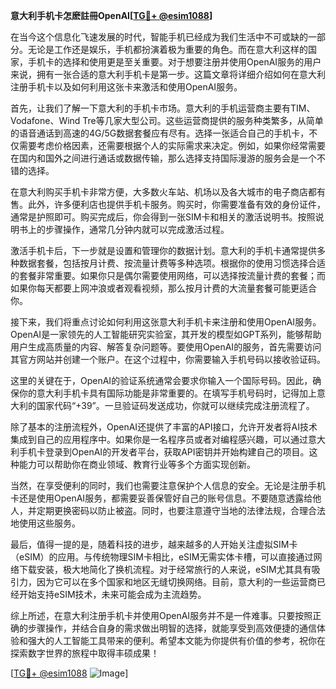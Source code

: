 **意大利手机卡怎麽註冊OpenAI[[TG💪+ @esim1088](https://t.me/s/esim1088)]**

在当今这个信息化飞速发展的时代，智能手机已经成为我们生活中不可或缺的一部分。无论是工作还是娱乐，手机都扮演着极为重要的角色。而在意大利这样的国家，手机卡的选择和使用更是至关重要。对于想要注册并使用OpenAI服务的用户来说，拥有一张合适的意大利手机卡是第一步。这篇文章将详细介绍如何在意大利注册手机卡以及如何利用这张卡来激活和使用OpenAI服务。

首先，让我们了解一下意大利的手机卡市场。意大利的手机运营商主要有TIM、Vodafone、Wind Tre等几家大型公司。这些运营商提供的服务种类繁多，从简单的语音通话到高速的4G/5G数据套餐应有尽有。选择一张适合自己的手机卡，不仅需要考虑价格因素，还需要根据个人的实际需求来决定。例如，如果你经常需要在国内和国外之间进行通话或数据传输，那么选择支持国际漫游的服务会是一个不错的选择。

在意大利购买手机卡非常方便，大多数火车站、机场以及各大城市的电子商店都有售。此外，许多便利店也提供手机卡服务。购买时，你需要准备有效的身份证件，通常是护照即可。购买完成后，你会得到一张SIM卡和相关的激活说明书。按照说明书上的步骤操作，通常几分钟内就可以完成激活过程。

激活手机卡后，下一步就是设置和管理你的数据计划。意大利的手机卡通常提供多种数据套餐，包括按月计费、按流量计费等多种选项。根据你的使用习惯选择合适的套餐非常重要。如果你只是偶尔需要使用网络，可以选择按流量计费的套餐；而如果你每天都要上网冲浪或者观看视频，那么按月计费的大流量套餐可能更适合你。

接下来，我们将重点讨论如何利用这张意大利手机卡来注册和使用OpenAI服务。OpenAI是一家领先的人工智能研究实验室，其开发的模型如GPT系列，能够帮助用户生成高质量的内容、解答复杂问题等。要使用OpenAI的服务，首先需要访问其官方网站并创建一个账户。在这个过程中，你需要输入手机号码以接收验证码。

这里的关键在于，OpenAI的验证系统通常会要求你输入一个国际号码。因此，确保你的意大利手机卡具有国际功能是非常重要的。在填写手机号码时，记得加上意大利的国家代码“+39”。一旦验证码发送成功，你就可以继续完成注册流程了。

除了基本的注册流程外，OpenAI还提供了丰富的API接口，允许开发者将AI技术集成到自己的应用程序中。如果你是一名程序员或者对编程感兴趣，可以通过意大利手机卡登录到OpenAI的开发者平台，获取API密钥并开始构建自己的项目。这种能力可以帮助你在商业领域、教育行业等多个方面实现创新。

当然，在享受便利的同时，我们也需要注意保护个人信息的安全。无论是注册手机卡还是使用OpenAI服务，都需要妥善保管好自己的账号信息。不要随意透露给他人，并定期更换密码以防止被盗。同时，也要注意遵守当地的法律法规，合理合法地使用这些服务。

最后，值得一提的是，随着科技的进步，越来越多的人开始关注虚拟SIM卡（eSIM）的应用。与传统物理SIM卡相比，eSIM无需实体卡槽，可以直接通过网络下载安装，极大地简化了换机流程。对于经常旅行的人来说，eSIM尤其具有吸引力，因为它可以在多个国家和地区无缝切换网络。目前，意大利的一些运营商已经开始支持eSIM技术，未来可能会成为主流趋势。

综上所述，在意大利注册手机卡并使用OpenAI服务并不是一件难事。只要按照正确的步骤操作，并结合自身的需求做出明智的选择，就能享受到高效便捷的通信体验和强大的人工智能工具带来的便利。希望本文能为你提供有价值的参考，祝你在探索数字世界的旅程中取得丰硕成果！

[[TG💪+ @esim1088](https://t.me/s/esim1088) ![Image](https://i.postimg.cc/4NQfJmqS/Snipaste-2025-05-13-00-14-12.png)]